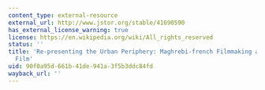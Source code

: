 ```yaml
---
content_type: external-resource
external_url: http://www.jstor.org/stable/41690590
has_external_license_warning: true
license: https://en.wikipedia.org/wiki/All_rights_reserved
status: ''
title: 'Re-presenting the Urban Periphery: Maghrebi-french Filmmaking and the Banlieue
  Film'
uid: 90f0a95d-661b-41de-941a-3f5b3ddc84fd
wayback_url: ''
---
```

